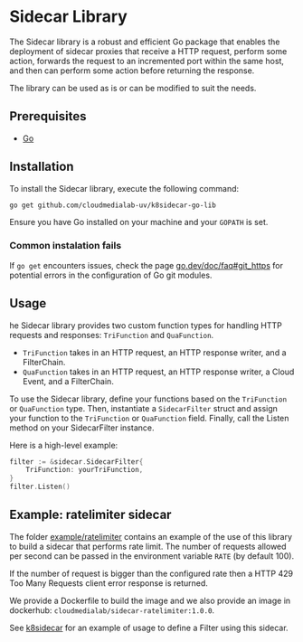 # Sidecar Library

The Sidecar library is a robust and efficient Go package that enables the deployment of sidecar proxies that receive a HTTP request, perform some action, forwards the request to an incremented port within the same host, and then can perform some action before returning the response.

The library can be used as is or can be modified to suit the needs.

## Prerequisites

-   [Go](https://go.dev/doc/install)

## Installation

To install the Sidecar library, execute the following command:

```bash
go get github.com/cloudmedialab-uv/k8sidecar-go-lib
```

Ensure you have Go installed on your machine and your `GOPATH` is set.

### Common instalation fails

If `go get` encounters issues, check the page [go.dev/doc/faq#git_https](https://go.dev/doc/faq#git_https) for potential errors in the configuration of Go git modules.

## Usage

he Sidecar library provides two custom function types for handling HTTP requests and responses: `TriFunction` and `QuaFunction`.

-   `TriFunction` takes in an HTTP request, an HTTP response writer, and a FilterChain.
-   `QuaFunction` takes in an HTTP request, an HTTP response writer, a Cloud Event, and a FilterChain.

To use the Sidecar library, define your functions based on the `TriFunction` or `QuaFunction` type. Then, instantiate a `SidecarFilter` struct and assign your function to the `TriFunction` or `QuaFunction` field. Finally, call the Listen method on your SidecarFilter instance.

Here is a high-level example:

```go
filter := &sidecar.SidecarFilter{
    TriFunction: yourTriFunction,
}
filter.Listen()
```

## Example: ratelimiter sidecar

The folder [example/ratelimiter](example/ratelimiter) contains an example of the use of this library to build a sidecar that performs rate limit. The number of requests allowed per second can be passed in the environment variable `RATE` (by default 100).

If the number of request is bigger than the configured rate then a  HTTP 429 Too Many Requests client error response is returned.

We provide a Dockerfile to build the image and we also provide an image in dockerhub: `cloudmedialab/sidecar-ratelimiter:1.0.0`.

See [k8sidecar](https://github.com/cloudmedialab-uv/k8sidecar) for an example of usage to define a Filter using this sidecar.
